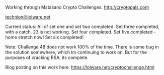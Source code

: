 Working through Matasano Crypto Challenges.
http://cryptopals.com

technion@lolware.net

Current status: All of set one and set two completed.
    Set three completed, with a catch. 23 is not working.
    Set four completed. 
    Set five completed - home stretch now!
    Set six completed!

Note: Challenge 48 does not work 100% of the time. There is some bug in the solution somewhere, which Im continuing to work on. But for the purposes of cracking RSA, its complete.

Blog posting on this work here: https://lolware.net/cryptochallenge.html

